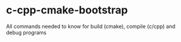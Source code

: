 # c-cpp-cmake-bootstrap
All commands needed to know for build (cmake), compile (c/cpp) and debug programs
